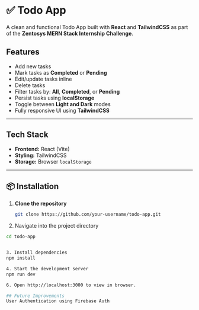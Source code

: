 # ✅ Todo App

A clean and functional Todo App built with **React** and **TailwindCSS** as part of the **Zentosys MERN Stack Internship Challenge**.

##  Features

-  Add new tasks
-  Mark tasks as **Completed** or **Pending**
-  Edit/update tasks inline
-  Delete tasks
-  Filter tasks by: **All**, **Completed**, or **Pending**
-  Persist tasks using **localStorage**
-  Toggle between **Light and Dark** modes
-  Fully responsive UI using **TailwindCSS**

---

##  Tech Stack

- **Frontend:** React (Vite)
- **Styling:** TailwindCSS
- **Storage:** Browser `localStorage`

---

## 📦 Installation

1. **Clone the repository**
   ```bash
   git clone https://github.com/your-username/todo-app.git


2. Navigate into the project directory
```bash
cd todo-app


3. Install dependencies
npm install

4. Start the development server
npm run dev

6. Open http://localhost:3000 to view in browser.

## Future Improvements
User Authentication using Firebase Auth
